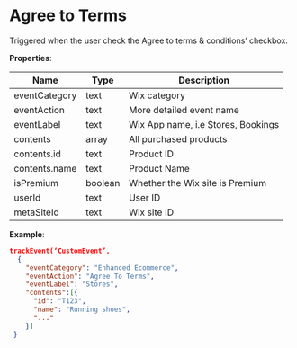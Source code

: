 # Agree to Terms

Triggered when the user check the Agree to terms & conditions’ checkbox.

**Properties**:

|Name|Type|Description|  
|---|---|---|  
|eventCategory|text|Wix category|
|eventAction|text|More detailed event name|
|eventLabel|text|Wix App name, i.e Stores, Bookings|
|contents|array|All purchased products|
|contents.id|text|Product ID|
|contents.name|text|Product Name|
|isPremium|boolean|Whether the Wix site is Premium|  
|userId|text|User ID|  
|metaSiteId|text|Wix site ID|

**Example**:
```JSON
trackEvent(‘CustomEvent’, 
  {
    "eventCategory": "Enhanced Ecommerce",
    "eventAction": "Agree To Terms",
    "eventLabel": "Stores",
    "contents":[{
      "id": "T123", 
      "name": "Running shoes",
      "..."
    }]
 }
```
